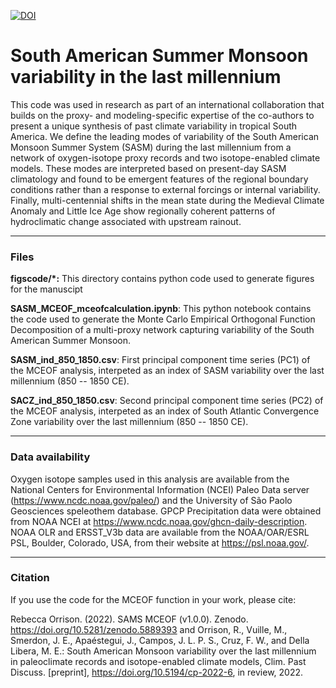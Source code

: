 [![DOI](https://zenodo.org/badge/450638718.svg)](https://zenodo.org/badge/latestdoi/450638718)
# South American Summer Monsoon variability in the last millennium 

This code was used in research as part of an international collaboration that builds on the proxy- and modeling-specific expertise of the co-authors to present a unique synthesis of past climate variability in tropical South America. We define the leading modes of variability of the South American Monsoon Summer System (SASM) during the last millennium from a network of oxygen-isotope proxy records and two isotope-enabled climate models. These modes are interpreted based on present-day SASM climatology and found to be emergent features of the regional boundary conditions rather than a response to external forcings or internal variability. Finally, multi-centennial shifts in the mean state during the Medieval Climate Anomaly and Little Ice Age show regionally coherent patterns of hydroclimatic change associated with upstream rainout.

-------------
### Files
**figscode/*:** This directory contains python code used to generate figures for the manuscipt

**SASM_MCEOF_mceofcalculation.ipynb**: This python notebook contains the code used to generate the Monte Carlo Empirical Orthogonal Function Decomposition of a multi-proxy network capturing variability of the South American Summer Monsoon. 

**SASM_ind_850_1850.csv**: First principal component time series (PC1) of the MCEOF analysis, interpeted as an index of SASM variability over the last millennium (850 -- 1850 CE).

**SACZ_ind_850_1850.csv**: Second principal component time series (PC2) of the MCEOF analysis, interpeted as an index of South Atlantic Convergence Zone variability over the last millennium (850 -- 1850 CE).

-------------
### Data availability
Oxygen isotope samples used in this analysis are available from the National Centers for Environmental Information (NCEI) Paleo Data server (https://www.ncdc.noaa.gov/paleo/) and the University of São Paolo Geosciences speleothem database. GPCP Precipitation data were obtained from NOAA NCEI at https://www.ncdc.noaa.gov/ghcn-daily-description. NOAA OLR and ERSST_V3b data are available from the NOAA/OAR/ESRL PSL, Boulder, Colorado, USA, from their website at https://psl.noaa.gov/.

--------------
### Citation

If you use the code for the MCEOF function in your work, please cite:

Rebecca Orrison. (2022). SAMS MCEOF (v1.0.0). Zenodo. https://doi.org/10.5281/zenodo.5889393 and Orrison, R., Vuille, M., Smerdon, J. E., Apaéstegui, J., Campos, J. L. P. S., Cruz, F. W., and Della Libera, M. E.: South American Monsoon variability over the last millennium in paleoclimate records and isotope-enabled climate models, Clim. Past Discuss. [preprint], https://doi.org/10.5194/cp-2022-6, in review, 2022.



